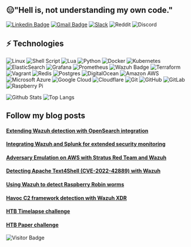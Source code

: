 ## 😑"Hell is, not understanding my own code."


[![Linkedin Badge](https://img.shields.io/badge/-LinkedIn-blue?style=flat-square&logo=Linkedin&logoColor=white&link=https://www.linkedin.com/in/pacome-kemkeu/)](https://www.linkedin.com/in/pacome-kemkeu/)
[![Gmail Badge](https://img.shields.io/badge/-Gmail-c14438?style=flat-square&logo=Gmail&logoColor=white&link=mailto:kemkeut@gmail.com)](mailto:kemkeut@gmail.com)
[![Slack](https://img.shields.io/badge/Slack-4A154B?style=flat-square&logo=slack&logoColor=white&link=https://www.linkedin.com/in/pacome-kemkeu/)](https://www.wazuh.slack.com)
![Reddit](https://img.shields.io/badge/Reddit-FF4500?style=flat-square&logo=reddit&logoColor=white&link=https://www.reddit.com/user/TheMunthu)
![Discord](https://img.shields.io/badge/Discord-%235865F2.svg?style=flat-square&logo=discord&logoColor=white)


## ⚡ Technologies

![Linux](https://img.shields.io/badge/Linux-FCC624?style=flat-square&logo=linux&logoColor=black)
![Shell Script](https://img.shields.io/badge/shell_script-%23121011.svg?style=flat-square&logo=gnu-bash&logoColor=white)
![Lua](https://img.shields.io/badge/lua-%232C2D72.svg?style=flat-square&logo=lua&logoColor=white)
![Python](https://img.shields.io/badge/python-3670A0?style=flat-square&logo=python&logoColor=ffdd54)
![Docker](https://img.shields.io/badge/docker-%230db7ed.svg?style=flat-square&logo=docker&logoColor=white)
![Kubernetes](https://img.shields.io/badge/kubernetes-%23326ce5.svg?style=flat-square&logo=kubernetes&logoColor=white)
![ElasticSearch](https://img.shields.io/badge/-ElasticSearch-005571?style=flat-square&logo=elasticsearch)
![Grafana](https://img.shields.io/badge/grafana-%23F46800.svg?style=flat-square&logo=grafana&logoColor=white)
![Prometheus](https://img.shields.io/badge/Prometheus-E6522C?style=flat-square&logo=Prometheus&logoColor=white)
![Wazuh Badge](https://img.shields.io/badge/-Wazuh-blue?style=flat-square&logo=Wazuh&logoColor=white)
![Terraform](https://img.shields.io/badge/terraform-%235835CC.svg?style=flat-square&logo=terraform&logoColor=white)
![Vagrant](https://img.shields.io/badge/vagrant-%231563FF.svg?style=flat-square&logo=vagrant&logoColor=white)
![Redis](https://img.shields.io/badge/redis-%23DD0031.svg?style=flat-square&logo=redis&logoColor=white)
![Postgres](https://img.shields.io/badge/postgres-%23316192.svg?style=flat-square&logo=postgresql&logoColor=white)
![DigitalOcean](https://img.shields.io/badge/-Digital%20Ocean-darkblue?style=flat-square&logo=digitalocean)
![Amazon AWS](https://img.shields.io/badge/Amazon%20AWS-232F3E?style=flat-square&logo=amazon-aws)
![Microsoft Azure](https://img.shields.io/badge/Microsoft%20Azure-232F7E?style=flat-square&logo=microsoft-azure)
![Google Cloud](https://img.shields.io/badge/Google%20Cloud-black?style=flat-square&logo=google-cloud)
![Cloudflare](https://img.shields.io/badge/Cloudflare-F38020?style=flat-square&logo=Cloudflare&logoColor=white)
![Git](https://img.shields.io/badge/-Git-black?style=flat-square&logo=git)
![GitHub](https://img.shields.io/badge/-GitHub-181717?style=flat-square&logo=github)
![GitLab](https://img.shields.io/badge/-GitLab-black?style=flat-square&logo=gitlab)
![Raspberry Pi](https://img.shields.io/badge/-Raspberry%20Pi-C51A4A?style=flat-square&logo=Raspberry-Pi)


![Github Stats](https://github-readme-stats.vercel.app/api?username=TheMuntu&count_private=true&show_icons=true&include_all_commits=true&theme=tokyonight)
![Top Langs](https://github-readme-stats.vercel.app/api/top-langs/?username=TheMuntu&hide=TeX&layout=compact&theme=codeSTACKr)

## Follow my blog posts

#### [Extending Wazuh detection with OpenSearch integration](https://wazuh.com/blog/detection-with-opensearch-integration/)
#### [Integrating Wazuh and Splunk for extended security monitoring](https://wazuh.com/blog/splunk-for-extended-security-monitoring/)
#### [Adversary Emulation on AWS with Stratus Red Team and Wazuh](https://wazuh.com/blog/adversary-emulation-on-aws-with-stratus-red-team-and-wazuh/)
#### [Detecting Apache Text4Shell (CVE-2022-42889) with Wazuh](https://wazuh.com/blog/detecting-apache-text4shell-cve-2022-42889-with-wazuh/)
#### [Using Wazuh to detect Raspberry Robin worms](https://wazuh.com/blog/using-wazuh-to-detect-raspberry-robin-worms/)
#### [Havoc C2 framework detection with Wazuh XDR]()
#### [HTB Timelapse challenge](https://hackmd.io/@PacM4n/S1EH9lUr9)
#### [HTB Paper challenge](https://hackmd.io/@PacM4n/SJUcC9SDc)

![Visitor Badge](https://visitor-badge.laobi.icu/badge?page_id=TheMuntu)
<!---
TheMuntu/TheMuntu is a ✨ special ✨ repository because its `README.md` (this file) appears on your GitHub profile.
You can click the Preview link to take a look at your changes.
--->
